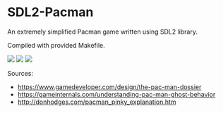 # SDL2-Pacman
An extremely simplified Pacman game written using SDL2 library.

Compiled with provided Makefile.

<img src="https://i.imgur.com/X1TSpN4.png"/>
<img src="https://i.imgur.com/9CgciEx.png"/>
<img src="https://i.imgur.com/w6NJ3l3.png"/>

Sources:
  - https://www.gamedeveloper.com/design/the-pac-man-dossier
  - https://gameinternals.com/understanding-pac-man-ghost-behavior
  - http://donhodges.com/pacman_pinky_explanation.htm

